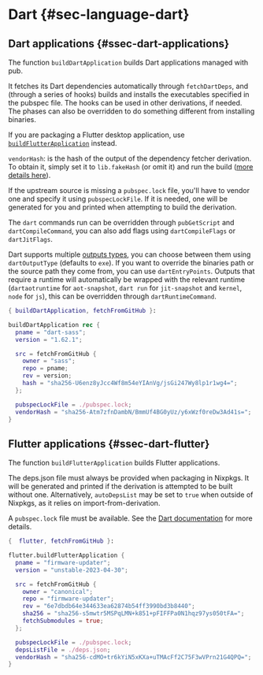 # Dart {#sec-language-dart}

## Dart applications {#ssec-dart-applications}

The function `buildDartApplication` builds Dart applications managed with pub.

It fetches its Dart dependencies automatically through `fetchDartDeps`, and (through a series of hooks) builds and installs the executables specified in the pubspec file. The hooks can be used in other derivations, if needed. The phases can also be overridden to do something different from installing binaries.

If you are packaging a Flutter desktop application, use [`buildFlutterApplication`](#ssec-dart-flutter) instead.

`vendorHash`: is the hash of the output of the dependency fetcher derivation. To obtain it, simply set it to `lib.fakeHash` (or omit it) and run the build ([more details here](#sec-source-hashes)).

If the upstream source is missing a `pubspec.lock` file, you'll have to vendor one and specify it using `pubspecLockFile`. If it is needed, one will be generated for you and printed when attempting to build the derivation.

The `dart` commands run can be overridden through `pubGetScript` and `dartCompileCommand`, you can also add flags using `dartCompileFlags` or `dartJitFlags`.

Dart supports multiple [outputs types](https://dart.dev/tools/dart-compile#types-of-output), you can choose between them using `dartOutputType` (defaults to `exe`). If you want to override the binaries path or the source path they come from, you can use `dartEntryPoints`. Outputs that require a runtime will automatically be wrapped with the relevant runtime (`dartaotruntime` for `aot-snapshot`, `dart run` for `jit-snapshot` and `kernel`, `node` for `js`), this can be overridden through `dartRuntimeCommand`.

```nix
{ buildDartApplication, fetchFromGitHub }:

buildDartApplication rec {
  pname = "dart-sass";
  version = "1.62.1";

  src = fetchFromGitHub {
    owner = "sass";
    repo = pname;
    rev = version;
    hash = "sha256-U6enz8yJcc4Wf8m54eYIAnVg/jsGi247Wy8lp1r1wg4=";
  };

  pubspecLockFile = ./pubspec.lock;
  vendorHash = "sha256-Atm7zfnDambN/BmmUf4BG0yUz/y6xWzf0reDw3Ad41s=";
}
```

## Flutter applications {#ssec-dart-flutter}

The function `buildFlutterApplication` builds Flutter applications.

The deps.json file must always be provided when packaging in Nixpkgs. It will be generated and printed if the derivation is attempted to be built without one. Alternatively, `autoDepsList` may be set to `true` when outside of Nixpkgs, as it relies on import-from-derivation.

A `pubspec.lock` file must be available. See the [Dart documentation](#ssec-dart-applications) for more details.

```nix
{  flutter, fetchFromGitHub }:

flutter.buildFlutterApplication {
  pname = "firmware-updater";
  version = "unstable-2023-04-30";

  src = fetchFromGitHub {
    owner = "canonical";
    repo = "firmware-updater";
    rev = "6e7dbdb64e344633ea62874b54ff3990bd3b8440";
    sha256 = "sha256-s5mwtr5MSPqLMN+k851+pFIFFPa0N1hqz97ys050tFA=";
    fetchSubmodules = true;
  };

  pubspecLockFile = ./pubspec.lock;
  depsListFile = ./deps.json;
  vendorHash = "sha256-cdMO+tr6kYiN5xKXa+uTMAcFf2C75F3wVPrn21G4QPQ=";
}
```
